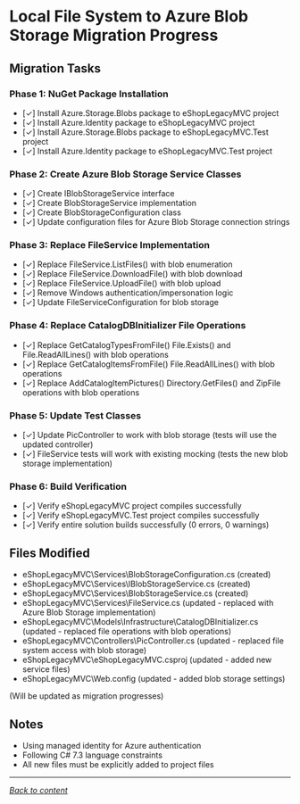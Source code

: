 # Local File System to Azure Blob Storage Migration Progress

## Migration Tasks

### Phase 1: NuGet Package Installation
- [✓] Install Azure.Storage.Blobs package to eShopLegacyMVC project
- [✓] Install Azure.Identity package to eShopLegacyMVC project  
- [✓] Install Azure.Storage.Blobs package to eShopLegacyMVC.Test project
- [✓] Install Azure.Identity package to eShopLegacyMVC.Test project

### Phase 2: Create Azure Blob Storage Service Classes
- [✓] Create IBlobStorageService interface
- [✓] Create BlobStorageService implementation
- [✓] Create BlobStorageConfiguration class
- [✓] Update configuration files for Azure Blob Storage connection strings

### Phase 3: Replace FileService Implementation
- [✓] Replace FileService.ListFiles() with blob enumeration
- [✓] Replace FileService.DownloadFile() with blob download
- [✓] Replace FileService.UploadFile() with blob upload
- [✓] Remove Windows authentication/impersonation logic
- [✓] Update FileServiceConfiguration for blob storage

### Phase 4: Replace CatalogDBInitializer File Operations
- [✓] Replace GetCatalogTypesFromFile() File.Exists() and File.ReadAllLines() with blob operations
- [✓] Replace GetCatalogItemsFromFile() File.ReadAllLines() with blob operations  
- [✓] Replace AddCatalogItemPictures() Directory.GetFiles() and ZipFile operations with blob operations

### Phase 5: Update Test Classes
- [✓] Update PicController to work with blob storage (tests will use the updated controller)
- [✓] FileService tests will work with existing mocking (tests the new blob storage implementation)

### Phase 6: Build Verification
- [✓] Verify eShopLegacyMVC project compiles successfully
- [✓] Verify eShopLegacyMVC.Test project compiles successfully
- [✓] Verify entire solution builds successfully (0 errors, 0 warnings)

## Files Modified
- eShopLegacyMVC\Services\BlobStorageConfiguration.cs (created)
- eShopLegacyMVC\Services\IBlobStorageService.cs (created)
- eShopLegacyMVC\Services\BlobStorageService.cs (created)
- eShopLegacyMVC\Services\FileService.cs (updated - replaced with Azure Blob Storage implementation)
- eShopLegacyMVC\Models\Infrastructure\CatalogDBInitializer.cs (updated - replaced file operations with blob operations)
- eShopLegacyMVC\Controllers\PicController.cs (updated - replaced file system access with blob storage)
- eShopLegacyMVC\eShopLegacyMVC.csproj (updated - added new service files)
- eShopLegacyMVC\Web.config (updated - added blob storage settings)

(Will be updated as migration progresses)

## Notes
- Using managed identity for Azure authentication
- Following C# 7.3 language constraints
- All new files must be explicitly added to project files


---

[*Back to content*](README.md)